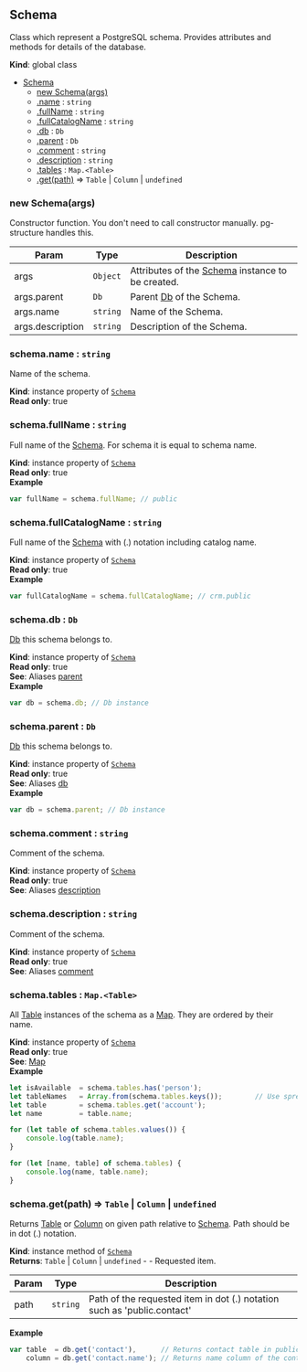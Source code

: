 <a name="Schema"></a>

## Schema
Class which represent a PostgreSQL schema. Provides attributes and methods for details of the database.

**Kind**: global class  

* [Schema](#Schema)
    * [new Schema(args)](#new_Schema_new)
    * [.name](#Schema+name) : <code>string</code>
    * [.fullName](#Schema+fullName) : <code>string</code>
    * [.fullCatalogName](#Schema+fullCatalogName) : <code>string</code>
    * [.db](#Schema+db) : <code>Db</code>
    * [.parent](#Schema+parent) : <code>Db</code>
    * [.comment](#Schema+comment) : <code>string</code>
    * [.description](#Schema+description) : <code>string</code>
    * [.tables](#Schema+tables) : <code>Map.&lt;Table&gt;</code>
    * [.get(path)](#Schema+get) ⇒ <code>Table</code> \| <code>Column</code> \| <code>undefined</code>

<a name="new_Schema_new"></a>

### new Schema(args)
Constructor function. You don't need to call constructor manually. pg-structure handles this.


| Param | Type | Description |
| --- | --- | --- |
| args | <code>Object</code> | Attributes of the [Schema](#Schema) instance to be created. |
| args.parent | <code>Db</code> | Parent [Db](Db) of the Schema. |
| args.name | <code>string</code> | Name of the Schema. |
| args.description | <code>string</code> | Description of the Schema. |

<a name="Schema+name"></a>

### schema.name : <code>string</code>
Name of the schema.

**Kind**: instance property of [<code>Schema</code>](#Schema)  
**Read only**: true  
<a name="Schema+fullName"></a>

### schema.fullName : <code>string</code>
Full name of the [Schema](#Schema). For schema it is equal to schema name.

**Kind**: instance property of [<code>Schema</code>](#Schema)  
**Read only**: true  
**Example**  
```js
var fullName = schema.fullName; // public
```
<a name="Schema+fullCatalogName"></a>

### schema.fullCatalogName : <code>string</code>
Full name of the [Schema](#Schema) with (.) notation including catalog name.

**Kind**: instance property of [<code>Schema</code>](#Schema)  
**Read only**: true  
**Example**  
```js
var fullCatalogName = schema.fullCatalogName; // crm.public
```
<a name="Schema+db"></a>

### schema.db : <code>Db</code>
[Db](Db) this schema belongs to.

**Kind**: instance property of [<code>Schema</code>](#Schema)  
**Read only**: true  
**See**: Aliases [parent](#Schema+parent)  
**Example**  
```js
var db = schema.db; // Db instance
```
<a name="Schema+parent"></a>

### schema.parent : <code>Db</code>
[Db](Db) this schema belongs to.

**Kind**: instance property of [<code>Schema</code>](#Schema)  
**Read only**: true  
**See**: Aliases [db](#Schema+db)  
**Example**  
```js
var db = schema.parent; // Db instance
```
<a name="Schema+comment"></a>

### schema.comment : <code>string</code>
Comment of the schema.

**Kind**: instance property of [<code>Schema</code>](#Schema)  
**Read only**: true  
**See**: Aliases [description](#Schema+description)  
<a name="Schema+description"></a>

### schema.description : <code>string</code>
Comment of the schema.

**Kind**: instance property of [<code>Schema</code>](#Schema)  
**Read only**: true  
**See**: Aliases [comment](#Schema+comment)  
<a name="Schema+tables"></a>

### schema.tables : <code>Map.&lt;Table&gt;</code>
All [Table](Table) instances of the schema as a [Map](Map). They are ordered by their name.

**Kind**: instance property of [<code>Schema</code>](#Schema)  
**Read only**: true  
**See**: [Map](Map)  
**Example**  
```js
let isAvailable  = schema.tables.has('person');
let tableNames   = Array.from(schema.tables.keys());        // Use spread operator to get table names as an array.
let table        = schema.tables.get('account');
let name         = table.name;

for (let table of schema.tables.values()) {
    console.log(table.name);
}

for (let [name, table] of schema.tables) {
    console.log(name, table.name);
}
```
<a name="Schema+get"></a>

### schema.get(path) ⇒ <code>Table</code> \| <code>Column</code> \| <code>undefined</code>
Returns [Table](Table) or [Column](Column) on given path relative to [Schema](#Schema). Path should be in dot (.) notation.

**Kind**: instance method of [<code>Schema</code>](#Schema)  
**Returns**: <code>Table</code> \| <code>Column</code> \| <code>undefined</code> - - Requested item.  

| Param | Type | Description |
| --- | --- | --- |
| path | <code>string</code> | Path of the requested item in dot (.) notation such as 'public.contact' |

**Example**  
```js
var table  = db.get('contact'),      // Returns contact table in public schema.
    column = db.get('contact.name'); // Returns name column of the contact table.
```
